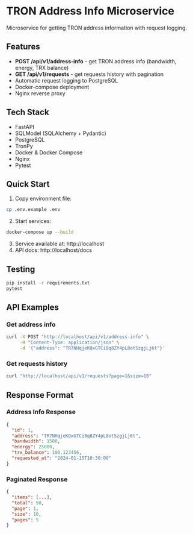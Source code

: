 # TRON Address Info Microservice

Microservice for getting TRON address information with request logging.

## Features

- **POST /api/v1/address-info** - get TRON address info (bandwidth, energy, TRX balance)
- **GET /api/v1/requests** - get requests history with pagination
- Automatic request logging to PostgreSQL
- Docker-compose deployment
- Nginx reverse proxy

## Tech Stack

- FastAPI
- SQLModel (SQLAlchemy + Pydantic)
- PostgreSQL
- TronPy
- Docker & Docker Compose
- Nginx
- Pytest

## Quick Start

1. Copy environment file:
```bash
cp .env.example .env
```

2. Start services:
```bash
docker-compose up --build
```

3. Service available at: http://localhost
4. API docs: http://localhost/docs

## Testing

```bash
pip install -r requirements.txt
pytest
```

## API Examples

### Get address info
```bash
curl -X POST "http://localhost/api/v1/address-info" \
     -H "Content-Type: application/json" \
     -d '{"address": "TR7NHqjeKQxGTCi8q8ZY4pL8otSzgjLj6t"}'
```

### Get requests history
```bash
curl "http://localhost/api/v1/requests?page=1&size=10"
```

## Response Format

### Address Info Response
```json
{
  "id": 1,
  "address": "TR7NHqjeKQxGTCi8q8ZY4pL8otSzgjLj6t",
  "bandwidth": 1500,
  "energy": 25000,
  "trx_balance": 100.123456,
  "requested_at": "2024-01-15T10:30:00"
}
```

### Paginated Response
```json
{
  "items": [...],
  "total": 50,
  "page": 1,
  "size": 10,
  "pages": 5
}
```